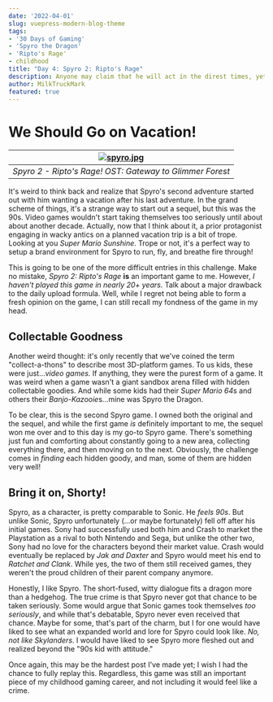```yaml
---
date: '2022-04-01'
slug: vuepress-modern-blog-theme
tags:
- '30 Days of Gaming'
- 'Spyro the Dragon'
- 'Ripto's Rage'
- childhood
title: "Day 4: Spyro 2: Ripto's Rage"
description: Anyone may claim that he will act in the direst times, yet only a brave man acts in times great and small.
author: MilkTruckMark
featured: true
---
```


# We Should Go on Vacation!

|[![spyro.jpg](https://img.youtube.com/vi/PEM-pYocKnI/0.jpg)](https://youtu.be/PEM-pYocKnI)|
|:--:|
|*Spyro 2 - Ripto's Rage! OST: Gateway to Glimmer Forest*|

It's weird to think back and realize that Spyro's second adventure started out with him wanting a vacation after his last adventure. In the grand scheme of things, it's a strange way to start out a sequel, but this was the 90s. Video games wouldn't start taking themselves too seriously until about about another decade. Actually, now that I think about it, a prior protagonist engaging in wacky antics on a planned vacation trip is a bit of trope. Looking at you *Super Mario Sunshine*. Trope or not, it's a perfect way to setup a brand environment for Spyro to run, fly, and breathe fire through!

This is going to be one of the more difficult entries in this challenge. Make no mistake, *Spyro 2: Ripto's Rage* **is** an important game to me. However, *I haven't played this game in nearly 20+ years.* Talk about a major drawback to the daily upload formula. Well, while I regret not being able to form a fresh opinion on the game, I can still recall my fondness of the game in my head.

## Collectable Goodness

Another weird thought: it's only recently that we've coined the term "collect-a-thons" to describe most 3D-platform games. To us kids, these were just...*video games.* If anything, they were the purest form of a game. It was weird when a game wasn't a giant sandbox arena filled with hidden collectable goodies. And while some kids had their *Super Mario 64*s and others their *Banjo-Kazooie*s...mine was Spyro the Dragon.

To be clear, this is the second Spyro game. I owned both the original and the sequel, and while the first game *is* definitely important to me, the sequel won me over and to this day is my go-to Spyro game. There's something just fun and comforting about constantly going to a new area, collecting everything there, and then moving on to the next. Obviously, the challenge comes in *finding* each hidden goody, and man, some of them are hidden very well!

## Bring it on, Shorty!

Spyro, as a character, is pretty comparable to Sonic. He *feels 90s*. But unlike Sonic, Spyro unfortunately (...or maybe fortunately) fell off after his initial games. Sony had successfully used both him and Crash to market the Playstation as a rival to both Nintendo and Sega, but unlike the other two, Sony had no love for the characters beyond their market value. Crash would eventually be replaced by *Jak and Daxter* and Spyro would meet his end to *Ratchet and Clank*. While yes, the two of them still received games, they weren't the proud children of their parent company anymore. 

Honestly, I like Spyro. The short-fused, witty dialogue fits a dragon more than a hedgehog. The true crime is that Spyro never got that chance to be taken seriously. Some would argue that Sonic games took themselves *too seriously*, and while that's debatable, Spyro never even received that chance. Maybe for some, that's part of the charm, but I for one would have liked to see what an expanded world and lore for Spyro could look like. *No, not like Skylanders*. I would have liked to see Spyro more fleshed out and realized beyond the "90s kid with attitude."

Once again, this may be the hardest post I've made yet; I wish I had the chance to fully replay this. Regardless, this game was still an important piece of my childhood gaming career, and not including it would feel like a crime.